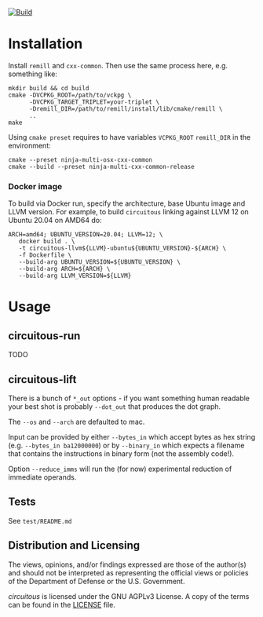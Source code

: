 [![Build](https://github.com/trailofbits/circuitous/actions/workflows/build.yml/badge.svg)](https://github.com/trailofbits/circuitous/actions/workflows/build.yml)

# Installation

Install `remill` and `cxx-common`. Then use the same process here, e.g. something like:
```
mkdir build && cd build
cmake -DVCPKG_ROOT=/path/to/vckpg \
      -DVCPKG_TARGET_TRIPLET=your-triplet \
      -Dremill_DIR=/path/to/remill/install/lib/cmake/remill \
      ..
make
```

Using `cmake preset` requires to have variables `VCPKG_ROOT` `remill_DIR` in the environment:

```
cmake --preset ninja-multi-osx-cxx-common
cmake --build --preset ninja-multi-cxx-common-release
```

### Docker image

To build via Docker run, specify the architecture, base Ubuntu image and LLVM version. For example, to build `circuitous` linking against LLVM 12 on Ubuntu 20.04 on AMD64 do:

```shell
ARCH=amd64; UBUNTU_VERSION=20.04; LLVM=12; \
   docker build . \
   -t circuitous-llvm${LLVM}-ubuntu${UBUNTU_VERSION}-${ARCH} \
   -f Dockerfile \
   --build-arg UBUNTU_VERSION=${UBUNTU_VERSION} \
   --build-arg ARCH=${ARCH} \
   --build-arg LLVM_VERSION=${LLVM}
```

# Usage

## circuitous-run

TODO

## circuitous-lift

There is a bunch of `*_out` options - if you want something human readable your best shot is probably `--dot_out` that produces the dot graph.

The `--os` and `--arch` are defaulted to mac.

Input can be provided by either `--bytes_in` which accept bytes as hex string (e.g. `--bytes_in ba12000000`) or by `--binary_in` which expects a filename that contains the instructions in binary form (not the assembly code!).

Option `--reduce_imms` will run the (for now) experimental reduction of immediate operands.

## Tests

See `test/README.md`

## Distribution and Licensing

The views, opinions, and/or findings expressed are those of the author(s) and
should not be interpreted as representing the official views or policies of the
Department of Defense or the U.S. Government.

*circuitous* is licensed under the GNU AGPLv3 License. A copy of the terms can
be found in the [LICENSE](./LICENSE) file.
